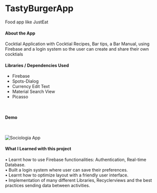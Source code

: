 # TastyBurgerApp
Food app like JustEat 


<h4> About the App </h4>
Cocktial Application with Cocktial Recipes, Bar tips, a Bar Manual, using Firebase and a login system so the user can create and share their own cocktials
</br>
<h4> Libraries / Dependencies Used </h4>

- Firebase </br>
- Spots-Dialog </br>
- Currency Edit Text </br>
- Material Search View </br>
- Picasso </br>
</br>
<h4> Demo </h4>
</br>

![Sociologia App](demo/20190424_174608.gif)


<h4> What I Learned with this project </h4>


•	Learnt how to use Firebase functionalities: Authentication, Real-time Database. </br>
•	Built a login system where user can save their preferences. </br>
•	Learnt how to optimize layout with a friendly user interface. </br>
•	Implementation of many different Libraries, Recyclerviews and the best practices sending data between activities.


